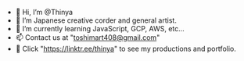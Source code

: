 - 👋 Hi, I’m @Thinya
- 👀 I’m Japanese creative corder and general artist.
- 🌱 I’m currently learning JavaScript, GCP, AWS, etc...
- 📫 Contact us at "toshimart408@gmail.com"
- 🎏 Click "https://linktr.ee/thinya" to see my productions and portfolio.

<!---
Thinya/Thinya is a ✨ special ✨ repository because its `README.md` (this file) appears on your GitHub profile.
You can click the Preview link to take a look at your changes.
--->
